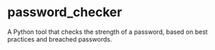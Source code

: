 # password_checker
A Python tool that checks the strength of a password, based on best practices and breached passwords.
